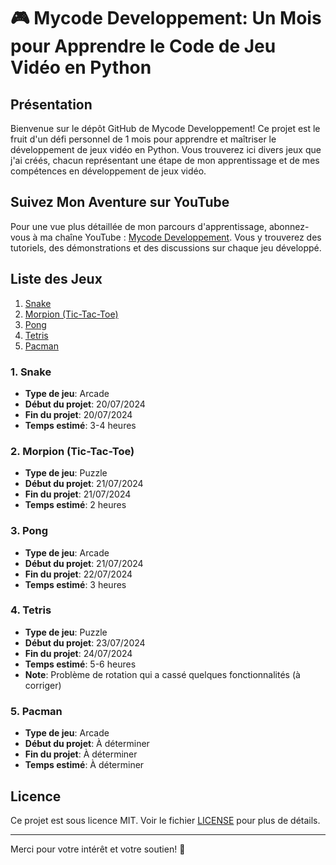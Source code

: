 # 🎮 Mycode Developpement: Un Mois pour Apprendre le Code de Jeu Vidéo en Python

## Présentation

Bienvenue sur le dépôt GitHub de Mycode Developpement! Ce projet est le fruit d'un défi personnel de 1 mois pour apprendre et maîtriser le développement de jeux vidéo en Python. Vous trouverez ici divers jeux que j'ai créés, chacun représentant une étape de mon apprentissage et de mes compétences en développement de jeux vidéo.

## Suivez Mon Aventure sur YouTube

Pour une vue plus détaillée de mon parcours d'apprentissage, abonnez-vous à ma chaîne YouTube : [Mycode Developpement](https://www.youtube.com/@mycode-developpement). Vous y trouverez des tutoriels, des démonstrations et des discussions sur chaque jeu développé.

## Liste des Jeux

1. [Snake](#1-snake)
2. [Morpion (Tic-Tac-Toe)](#2-morpion-tic-tac-toe)
3. [Pong](#3-pong)
4. [Tetris](#4-tetris)
5. [Pacman](#5-pacman)

### 1. Snake

- **Type de jeu**: Arcade
- **Début du projet**: 20/07/2024
- **Fin du projet**: 20/07/2024
- **Temps estimé**: 3-4 heures

### 2. Morpion (Tic-Tac-Toe)

- **Type de jeu**: Puzzle
- **Début du projet**: 21/07/2024
- **Fin du projet**: 21/07/2024
- **Temps estimé**: 2 heures

### 3. Pong

- **Type de jeu**: Arcade
- **Début du projet**: 21/07/2024
- **Fin du projet**: 22/07/2024
- **Temps estimé**: 3 heures

### 4. Tetris

- **Type de jeu**: Puzzle
- **Début du projet**: 23/07/2024
- **Fin du projet**: 24/07/2024
- **Temps estimé**: 5-6 heures
- **Note**: Problème de rotation qui a cassé quelques fonctionnalités (à corriger)

### 5. Pacman

- **Type de jeu**: Arcade
- **Début du projet**: À déterminer
- **Fin du projet**: À déterminer
- **Temps estimé**: À déterminer

## Licence

Ce projet est sous licence MIT. Voir le fichier [LICENSE](./LICENSE) pour plus de détails.

---

Merci pour votre intérêt et votre soutien! 🎉